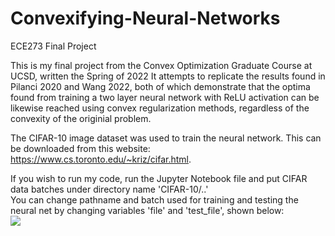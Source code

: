 # Convexifying-Neural-Networks
ECE273 Final Project

This is my final project from the Convex Optimization Graduate Course at UCSD, written the Spring of 2022
It attempts to replicate the results found in Pilanci 2020 and Wang 2022, both of which demonstrate that the optima found from training a two layer neural network with ReLU activation can be likewise reached using convex regularization methods, regardless of the convexity of the originial problem.

The CIFAR-10 image dataset was used to train the neural network. This can be downloaded from this website: https://www.cs.toronto.edu/~kriz/cifar.html. 

If you wish to run my code, run the Jupyter Notebook file and put CIFAR data batches under directory name 'CIFAR-10/..'  
You can change pathname and batch used for training and testing the neural net by changing variables 'file' and 'test_file', shown below:  
![](https://myoctocat.com/assets/images/base-octocat.svg)

